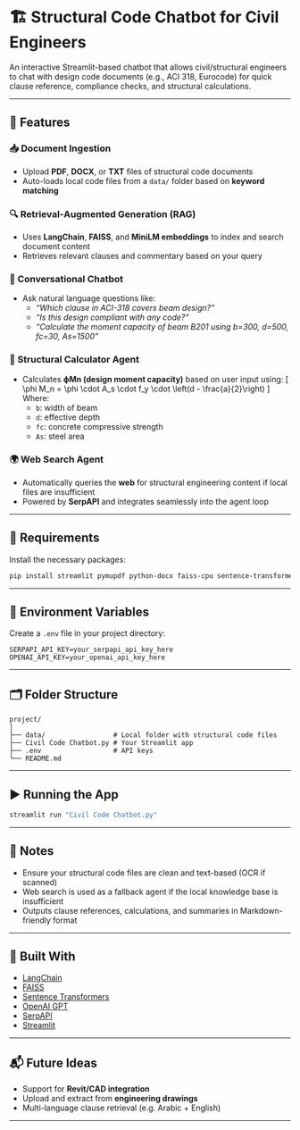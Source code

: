 # 🏗️ Structural Code Chatbot for Civil Engineers

An interactive Streamlit-based chatbot that allows civil/structural engineers to chat with design code documents (e.g., ACI 318, Eurocode) for quick clause reference, compliance checks, and structural calculations.

---

## 🚀 Features

### 📥 Document Ingestion
- Upload **PDF**, **DOCX**, or **TXT** files of structural code documents
- Auto-loads local code files from a `data/` folder based on **keyword matching**

### 🔍 Retrieval-Augmented Generation (RAG)
- Uses **LangChain**, **FAISS**, and **MiniLM embeddings** to index and search document content
- Retrieves relevant clauses and commentary based on your query

### 💬 Conversational Chatbot
- Ask natural language questions like:
  - *“Which clause in ACI-318 covers beam design?”*
  - *“Is this design compliant with any code?”*
  - *“Calculate the moment capacity of beam B201 using b=300, d=500, fc=30, As=1500”*

### 🧮 Structural Calculator Agent
- Calculates **ϕMn (design moment capacity)** based on user input using:
  \[
  \phi M_n = \phi \cdot A_s \cdot f_y \cdot \left(d - \frac{a}{2}\right)
  \]
  Where:  
  - `b`: width of beam  
  - `d`: effective depth  
  - `fc`: concrete compressive strength  
  - `As`: steel area

### 🌍 Web Search Agent
- Automatically queries the **web** for structural engineering content if local files are insufficient
- Powered by **SerpAPI** and integrates seamlessly into the agent loop

---

## 🔧 Requirements

Install the necessary packages:

```bash
pip install streamlit pymupdf python-docx faiss-cpu sentence-transformers langchain openai serpapi python-dotenv
```

---

## 🔐 Environment Variables

Create a `.env` file in your project directory:

```env
SERPAPI_API_KEY=your_serpapi_api_key_here
OPENAI_API_KEY=your_openai_api_key_here
```

---

## 🗂️ Folder Structure

```
project/
│
├── data/                 # Local folder with structural code files
├── Civil Code Chatbot.py # Your Streamlit app
├── .env                  # API keys
└── README.md
```

---

## ▶️ Running the App

```bash
streamlit run "Civil Code Chatbot.py"
```

---

## 📌 Notes

- Ensure your structural code files are clean and text-based (OCR if scanned)
- Web search is used as a fallback agent if the local knowledge base is insufficient
- Outputs clause references, calculations, and summaries in Markdown-friendly format

---

## 🧠 Built With

- [LangChain](https://python.langchain.com/)
- [FAISS](https://github.com/facebookresearch/faiss)
- [Sentence Transformers](https://www.sbert.net/)
- [OpenAI GPT](https://platform.openai.com/)
- [SerpAPI](https://serpapi.com/)
- [Streamlit](https://streamlit.io/)

---

## 📬 Future Ideas

- Support for **Revit/CAD integration**
- Upload and extract from **engineering drawings**
- Multi-language clause retrieval (e.g. Arabic + English)

---

